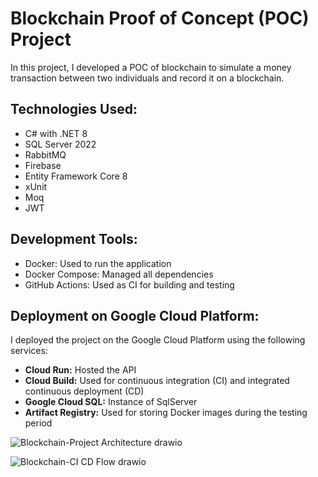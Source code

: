 # Blockchain Proof of Concept (POC) Project

In this project, I developed a POC of blockchain to simulate a money transaction between two individuals and record it on a blockchain.

## Technologies Used:
- C# with .NET 8
- SQL Server 2022
- RabbitMQ
- Firebase
- Entity Framework Core 8
- xUnit
- Moq
- JWT

## Development Tools:
- Docker: Used to run the application
- Docker Compose: Managed all dependencies
- GitHub Actions: Used as CI for building and testing

## Deployment on Google Cloud Platform:
I deployed the project on the Google Cloud Platform using the following services:

- **Cloud Run:** Hosted the API
- **Cloud Build:** Used for continuous integration (CI) and integrated continuous deployment (CD)
- **Google Cloud SQL:** Instance of SqlServer
- **Artifact Registry:** Used for storing Docker images during the testing period

![Blockchain-Project Architecture drawio](https://github.com/DevDaniloFerrari/Blockchain/assets/40414119/14c3045a-e467-499c-a69f-af16184bb3f0)

![Blockchain-CI CD Flow drawio](https://github.com/DevDaniloFerrari/Blockchain/assets/40414119/779a5d0c-7afd-408e-a7d8-625393c5e2c7)
